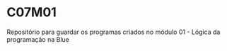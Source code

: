 # C07M01
Repositório para guardar os programas criados no módulo 01 - Lógica da programação na Blue
